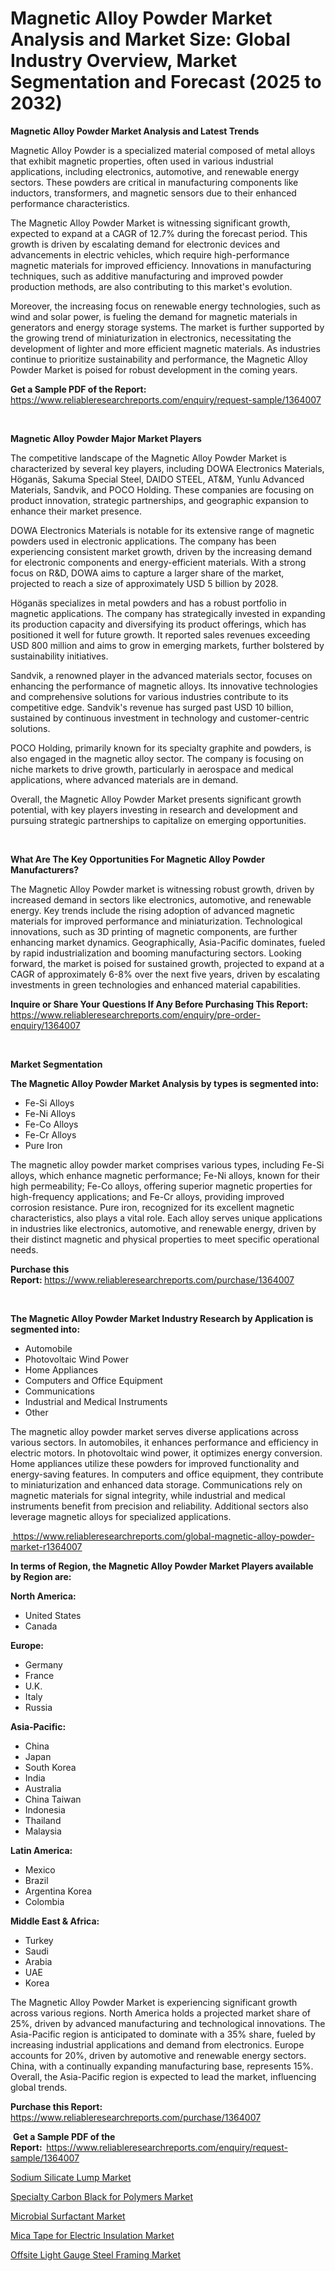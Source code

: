 <p><h1>Magnetic Alloy Powder Market Analysis and Market Size: Global Industry Overview, Market Segmentation and Forecast (2025 to 2032)</h1></p><p><strong>Magnetic Alloy Powder Market Analysis and Latest Trends</strong></p>
<p><p>Magnetic Alloy Powder is a specialized material composed of metal alloys that exhibit magnetic properties, often used in various industrial applications, including electronics, automotive, and renewable energy sectors. These powders are critical in manufacturing components like inductors, transformers, and magnetic sensors due to their enhanced performance characteristics.</p><p>The Magnetic Alloy Powder Market is witnessing significant growth, expected to expand at a CAGR of 12.7% during the forecast period. This growth is driven by escalating demand for electronic devices and advancements in electric vehicles, which require high-performance magnetic materials for improved efficiency. Innovations in manufacturing techniques, such as additive manufacturing and improved powder production methods, are also contributing to this market's evolution.</p><p>Moreover, the increasing focus on renewable energy technologies, such as wind and solar power, is fueling the demand for magnetic materials in generators and energy storage systems. The market is further supported by the growing trend of miniaturization in electronics, necessitating the development of lighter and more efficient magnetic materials. As industries continue to prioritize sustainability and performance, the Magnetic Alloy Powder Market is poised for robust development in the coming years.</p></p>
<p><strong>Get a Sample PDF of the Report:&nbsp;</strong> <a href="https://www.reliableresearchreports.com/enquiry/request-sample/1364007?utm_campaign=16&utm_medium=2&utm_source=Github&utm_content=ia&utm_term=03042025&utm_id=magnetic-alloy-powder">https://www.reliableresearchreports.com/enquiry/request-sample/1364007</a></p>
<p>&nbsp;</p>
<p><strong>Magnetic Alloy Powder Major Market Players</strong></p>
<p><p>The competitive landscape of the Magnetic Alloy Powder Market is characterized by several key players, including DOWA Electronics Materials, Höganäs, Sakuma Special Steel, DAIDO STEEL, AT&M, Yunlu Advanced Materials, Sandvik, and POCO Holding. These companies are focusing on product innovation, strategic partnerships, and geographic expansion to enhance their market presence.</p><p>DOWA Electronics Materials is notable for its extensive range of magnetic powders used in electronic applications. The company has been experiencing consistent market growth, driven by the increasing demand for electronic components and energy-efficient materials. With a strong focus on R&D, DOWA aims to capture a larger share of the market, projected to reach a size of approximately USD 5 billion by 2028.</p><p>Höganäs specializes in metal powders and has a robust portfolio in magnetic applications. The company has strategically invested in expanding its production capacity and diversifying its product offerings, which has positioned it well for future growth. It reported sales revenues exceeding USD 800 million and aims to grow in emerging markets, further bolstered by sustainability initiatives.</p><p>Sandvik, a renowned player in the advanced materials sector, focuses on enhancing the performance of magnetic alloys. Its innovative technologies and comprehensive solutions for various industries contribute to its competitive edge. Sandvik's revenue has surged past USD 10 billion, sustained by continuous investment in technology and customer-centric solutions.</p><p>POCO Holding, primarily known for its specialty graphite and powders, is also engaged in the magnetic alloy sector. The company is focusing on niche markets to drive growth, particularly in aerospace and medical applications, where advanced materials are in demand.</p><p>Overall, the Magnetic Alloy Powder Market presents significant growth potential, with key players investing in research and development and pursuing strategic partnerships to capitalize on emerging opportunities.</p></p>
<p>&nbsp;</p>
<p><strong>What Are The Key Opportunities For Magnetic Alloy Powder Manufacturers?</strong></p>
<p><p>The Magnetic Alloy Powder market is witnessing robust growth, driven by increased demand in sectors like electronics, automotive, and renewable energy. Key trends include the rising adoption of advanced magnetic materials for improved performance and miniaturization. Technological innovations, such as 3D printing of magnetic components, are further enhancing market dynamics. Geographically, Asia-Pacific dominates, fueled by rapid industrialization and booming manufacturing sectors. Looking forward, the market is poised for sustained growth, projected to expand at a CAGR of approximately 6-8% over the next five years, driven by escalating investments in green technologies and enhanced material capabilities.</p></p>
<p><strong>Inquire or Share Your Questions If Any Before Purchasing This Report:</strong> <a href="https://www.reliableresearchreports.com/enquiry/pre-order-enquiry/1364007?utm_campaign=16&utm_medium=2&utm_source=Github&utm_content=ia&utm_term=03042025&utm_id=magnetic-alloy-powder">https://www.reliableresearchreports.com/enquiry/pre-order-enquiry/1364007</a></p>
<p>&nbsp;</p>
<p><strong>Market Segmentation</strong></p>
<p><strong>The Magnetic Alloy Powder Market Analysis by types is segmented into:</strong></p>
<p><ul><li>Fe-Si Alloys</li><li>Fe-Ni Alloys</li><li>Fe-Co Alloys</li><li>Fe-Cr Alloys</li><li>Pure Iron</li></ul></p>
<p><p>The magnetic alloy powder market comprises various types, including Fe-Si alloys, which enhance magnetic performance; Fe-Ni alloys, known for their high permeability; Fe-Co alloys, offering superior magnetic properties for high-frequency applications; and Fe-Cr alloys, providing improved corrosion resistance. Pure iron, recognized for its excellent magnetic characteristics, also plays a vital role. Each alloy serves unique applications in industries like electronics, automotive, and renewable energy, driven by their distinct magnetic and physical properties to meet specific operational needs.</p></p>
<p><strong>Purchase this Report:&nbsp;</strong><a href="https://www.reliableresearchreports.com/purchase/1364007?utm_campaign=16&utm_medium=2&utm_source=Github&utm_content=ia&utm_term=03042025&utm_id=magnetic-alloy-powder">https://www.reliableresearchreports.com/purchase/1364007</a></p>
<p>&nbsp;</p>
<p><strong>The Magnetic Alloy Powder Market Industry Research by Application is segmented into:</strong></p>
<p><ul><li>Automobile</li><li>Photovoltaic Wind Power</li><li>Home Appliances</li><li>Computers and Office Equipment</li><li>Communications</li><li>Industrial and Medical Instruments</li><li>Other</li></ul></p>
<p><p>The magnetic alloy powder market serves diverse applications across various sectors. In automobiles, it enhances performance and efficiency in electric motors. In photovoltaic wind power, it optimizes energy conversion. Home appliances utilize these powders for improved functionality and energy-saving features. In computers and office equipment, they contribute to miniaturization and enhanced data storage. Communications rely on magnetic materials for signal integrity, while industrial and medical instruments benefit from precision and reliability. Additional sectors also leverage magnetic alloys for specialized applications.</p></p>
<p><a href="https://www.reliableresearchreports.com/global-magnetic-alloy-powder-market-r1364007?utm_campaign=16&utm_medium=2&utm_source=Github&utm_content=ia&utm_term=03042025&utm_id=magnetic-alloy-powder">&nbsp;https://www.reliableresearchreports.com/global-magnetic-alloy-powder-market-r1364007</a></p>
<p><strong>In terms of Region, the Magnetic Alloy Powder Market Players available by Region are:</strong></p>
<p>
    <p> <strong> North America: </strong>
        <ul>
            <li>United States</li>
            <li>Canada</li>
        </ul>
        </p> 
    <p> <strong> Europe: </strong>
        <ul>
            <li>Germany</li>
            <li>France</li>
            <li>U.K.</li>
            <li>Italy</li>
            <li>Russia</li>
        </ul>
        </p> 
    <p> <strong> Asia-Pacific: </strong>
        <ul>
            <li>China</li>
            <li>Japan</li>
            <li>South Korea</li>
            <li>India</li>
            <li>Australia</li>
            <li>China Taiwan</li>
            <li>Indonesia</li>
            <li>Thailand</li>
            <li>Malaysia</li>
        </ul>
        </p> 
    <p> <strong> Latin America: </strong>
        <ul>
            <li>Mexico</li>
            <li>Brazil</li>
            <li>Argentina Korea</li>
            <li>Colombia</li>
        </ul>
        </p> 
    <p> <strong> Middle East & Africa: </strong>
        <ul>
            <li>Turkey</li>
            <li>Saudi</li>
            <li>Arabia</li>
            <li>UAE</li>
            <li>Korea</li>
        </ul>
    </p>
    </p>
<p><p>The Magnetic Alloy Powder Market is experiencing significant growth across various regions. North America holds a projected market share of 25%, driven by advanced manufacturing and technological innovations. The Asia-Pacific region is anticipated to dominate with a 35% share, fueled by increasing industrial applications and demand from electronics. Europe accounts for 20%, driven by automotive and renewable energy sectors. China, with a continually expanding manufacturing base, represents 15%. Overall, the Asia-Pacific region is expected to lead the market, influencing global trends.</p></p>
<p><strong>Purchase this Report: </strong><a href="https://www.reliableresearchreports.com/purchase/1364007?utm_campaign=16&utm_medium=2&utm_source=Github&utm_content=ia&utm_term=03042025&utm_id=magnetic-alloy-powder">https://www.reliableresearchreports.com/purchase/1364007</a></p>
<p>&nbsp;<strong>Get a Sample PDF of the Report:&nbsp;&nbsp;</strong><a href="https://www.reliableresearchreports.com/enquiry/request-sample/1364007?utm_campaign=16&utm_medium=2&utm_source=Github&utm_content=ia&utm_term=03042025&utm_id=magnetic-alloy-powder">https://www.reliableresearchreports.com/enquiry/request-sample/1364007</a></p>
<p><strong></strong></p>
<p><p><a href="https://github.com/cachaskluwe/Market-Research-Report-List-1/blob/main/sodium-silicate-lump-market.md?utm_campaign=16&utm_medium=2&utm_source=Github&utm_content=ia&utm_term=03042025&utm_id=magnetic-alloy-powder">Sodium Silicate Lump Market</a></p><p><a href="https://github.com/thanenegenqa/Market-Research-Report-List-1/blob/main/specialty-carbon-black-for-polymers-market.md?utm_campaign=16&utm_medium=2&utm_source=Github&utm_content=ia&utm_term=03042025&utm_id=magnetic-alloy-powder">Specialty Carbon Black for Polymers Market</a></p><p><a href="https://github.com/mehakmiamid1/Market-Research-Report-List-1/blob/main/microbial-surfactant-market.md?utm_campaign=16&utm_medium=2&utm_source=Github&utm_content=ia&utm_term=03042025&utm_id=magnetic-alloy-powder">Microbial Surfactant Market</a></p><p><a href="https://github.com/cobinaydin13/Market-Research-Report-List-1/blob/main/mica-tape-for-electric-insulation-market.md?utm_campaign=16&utm_medium=2&utm_source=Github&utm_content=ia&utm_term=03042025&utm_id=magnetic-alloy-powder">Mica Tape for Electric Insulation Market</a></p><p><a href="https://github.com/lelkohydesyj/Market-Research-Report-List-1/blob/main/offsite-light-gauge-steel-framing-market.md?utm_campaign=16&utm_medium=2&utm_source=Github&utm_content=ia&utm_term=03042025&utm_id=magnetic-alloy-powder">Offsite Light Gauge Steel Framing Market</a></p></p>